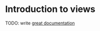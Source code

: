 # Introduction to views

TODO: write [great documentation](http://jacobian.org/writing/great-documentation/what-to-write/)
